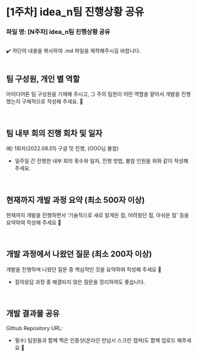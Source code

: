 # [1주차] idea_n팀 진행상황 공유

### 파일 명: [N주차] idea_n팀 진행상황 공유


##
<aside>
✔️ 하단의 내용을 복사하여 .md 파일을 제작해주시길 바랍니다.
<br>
</aside>


<br>

## 팀 구성원, 개인 별 역할

아이디어톤 팀 구성원을 기재해 주시고, 그 주의 팀원이 어떤 역할을 맡아서 개발을 진행했는지 구체적으로 작성해 주세요. 🙂

<br>


## 팀 내부 회의 진행 회차 및 일자


예) 1회차(2022.08.01) 구글 밋 진행, (OOO님 불참)

- 일주일 간 진행한 내부 회의 횟수와 일자, 진행 방법, 불참 인원을 위와 같이 작성해 주세요.

<br>

## 현재까지 개발 과정 요약 (최소 500자 이상)


현재까지 개발을 진행하면서 ‘기술적으로 새로 알게된 점, 어려웠던 점, 아쉬운 점' 등을 요약하여 작성해 주세요 🙂

<br>

## 개발 과정에서 나왔던 질문 (최소 200자 이상)


개발을 진행하며 나왔던 질문 중 핵심적인 것을 요약하여 작성해 주세요 🙂

- 질의응답 과정 중 해결되지 않은 질문을 정리하여도 좋습니다.

<br>

## 개발 결과물 공유


Github Repository URL: 

- 필수) 팀원들과 함께 찍은 인증샷(온라인 만남시 스크린 캡쳐)도 함께 업로드 해주세요 🙂

<br>
